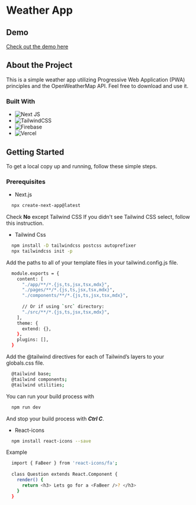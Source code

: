 # Weather App

## Demo
[Check out the demo here](https://weather-app-eight-fawn-99.vercel.app/)

## About the Project

This is a simple weather app utilizing Progressive Web Application (PWA) principles and the OpenWeatherMap API. Feel free to download and use it.

### Built With

* ![Next JS](https://img.shields.io/badge/Next-black?style=for-the-badge&logo=next.js&logoColor=white)
* ![TailwindCSS](https://img.shields.io/badge/tailwindcss-%2338B2AC.svg?style=for-the-badge&logo=tailwind-css&logoColor=white)
* ![Firebase](https://img.shields.io/badge/firebase-%23039BE5.svg?style=for-the-badge&logo=firebase)
* ![Vercel](https://img.shields.io/badge/vercel-%23000000.svg?style=for-the-badge&logo=vercel&logoColor=white)

## Getting Started

To get a local copy up and running, follow these simple steps.

### Prerequisites

* Next.js
```sh
  npx create-next-app@latest
```
Check **No** except Tailwind CSS
If you didn't see Tailwind CSS select, follow this instruction.

* Tailwind Css
```sh
  npm install -D tailwindcss postcss autoprefixer
  npx tailwindcss init -p
```
Add the paths to all of your template files in your tailwind.config.js file.
```sh
  module.exports = {
    content: [
      "./app/**/*.{js,ts,jsx,tsx,mdx}",
      "./pages/**/*.{js,ts,jsx,tsx,mdx}",
      "./components/**/*.{js,ts,jsx,tsx,mdx}",
   
      // Or if using `src` directory:
      "./src/**/*.{js,ts,jsx,tsx,mdx}",
    ],
    theme: {
      extend: {},
    },
    plugins: [],
  }
```
Add the @tailwind directives for each of Tailwind’s layers to your globals.css file.
```sh
  @tailwind base;
  @tailwind components;
  @tailwind utilities;
```
You can run your build process with
```sh
  npm run dev
```
And stop your build process with ***Ctrl C***.
* React-icons
```sh
  npm install react-icons --save
```
Example
```sh
  import { FaBeer } from 'react-icons/fa';
  
  class Question extends React.Component {
    render() {
      return <h3> Lets go for a <FaBeer />? </h3>
    }
  }
```


